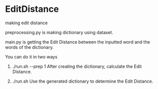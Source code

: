 # EditDistance
making edit distance

preprocessing.py is making dictionary using dataset.

main.py is getting the Edit Distance between the inputted word and the words of the dictionary.


You can do it in two ways

1) ./run.sh --prep 1
	After creating the dictionary, calculate the Edit Distance.
		
2) ./run.sh
	Use the generated dictionary to determine the Edit Distance.
